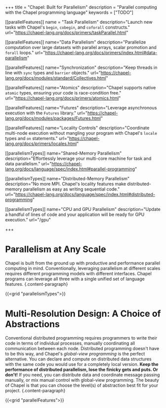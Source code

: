 +++
title = "Chapel: Built for Parallelism"
description = "Parallel computing with the Chapel programming language"
keywords = ["TODO"]

[[parallelFeatures]]
  name = "Task Parallelism"
  description="Launch new tasks with Chapel's `begin`, `cobegin`, and `coforall` constructs."
  url="https://chapel-lang.org/docs/primers/taskParallel.html"

[[parallelFeatures]]
  name="Data Parallelism"
  description="Parallelize computation over large datasets with parallel arrays, scalar promotion and `forall` loops."
  url="https://chapel-lang.org/docs/primers/index.html#data-parallelism"

[[parallelFeatures]]
  name="Synchronization"
  description="Keep threads in line with `sync` types and `barrier` objects."
  url="https://chapel-lang.org/docs/modules/standard/Collectives.html"

[[parallelFeatures]]
  name="Atomics"
  description="Chapel supports native `atomic` types, ensuring your code is race-condition free."
  url="https://chapel-lang.org/docs/primers/atomics.html"

[[parallelFeatures]]
  name="Futures"
  description="Leverage asynchronous execution with the `Futures` library."
  url="https://chapel-lang.org/docs/modules/packages/Futures.html"

[[parallelFeatures]]
  name="Locality Controls"
  description="Coordinate multi-node execution without mangling your program with Chapel's `locale` types and `on` statements."
  url="https://chapel-lang.org/docs/primers/locales.html"

[[parallelismTypes]]
  name="Shared-Memory Parallelism"
  description="Effortlessly leverage your multi-core machine for task and data parallelism."
  url="https://chapel-lang.org/docs/language/spec/index.html#parallel-programming"

[[parallelismTypes]]
  name="Distributed-Memory Parallelism"
  description="No more MPI. Chapel's locality features make distributed-memory parallelism as easy as writing sequential code."
  url="https://chapel-lang.org/docs/language/spec/index.html#distributed-programming"

[[parallelismTypes]]
  name="CPU and GPU Parallelism"
  description="Update a handful of lines of code and your application will be ready for GPU execution."
  url="/gpu"

+++



# Parallelism at Any Scale

Chapel is built from the ground up with productive and performance parallel computing in mind. Conventionally, leveraging parallelism at different scales requires different programming models with different interfaces. Chapel programs can leverage all three with a single unified set of language features.
{.content-paragraph}

{{<grid "parallelismTypes">}}

# Multi-Resolution Design: A Choice of Abstractions

Conventional distributed programming requires programmers to write their code in terms of individual processes, manually coordinating all communication between each node. Distributed programming doesn't have to be this way, and Chapel's _global-view programming_ is the perfect alternative. You can declare and compute on distributed data structures with the same code you would use for a completely local version. __Keep the performance of distributed parallelism, lose the finicky gets and puts. Or don't!__ If you need, you can distribute data and coordinate message passing manually, or mix manual control with global-view programming. The beauty of Chapel is that you can choose the level(s) of abstraction best fit for your project.
{.content-paragraph}

{{<grid "parallelFeatures">}}


